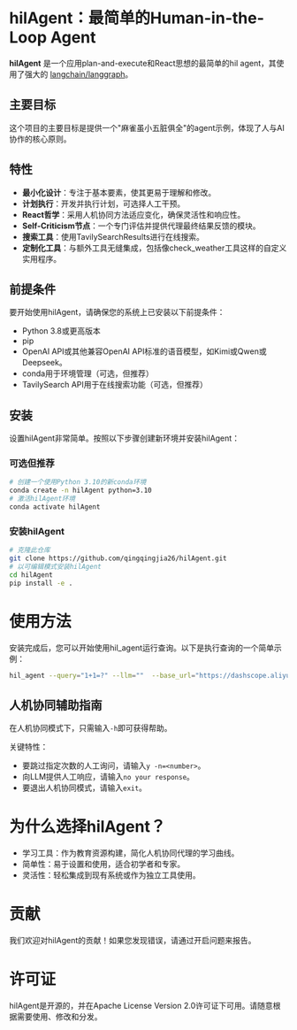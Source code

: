 # hilAgent：最简单的Human-in-the-Loop Agent

**hilAgent** 是一个应用plan-and-execute和React思想的最简单的hil agent，其使用了强大的 [langchain/langgraph](https://github.com/hwchase17/langchain)。

## 主要目标
这个项目的主要目标是提供一个"麻雀虽小五脏俱全"的agent示例，体现了人与AI协作的核心原则。

## 特性
- **最小化设计**：专注于基本要素，使其更易于理解和修改。
- **计划执行**：开发并执行计划，可选择人工干预。
- **React哲学**：采用人机协同方法适应变化，确保灵活性和响应性。
- **Self-Criticism节点**：一个专门评估并提供代理最终结果反馈的模块。
- **搜索工具**：使用TavilySearchResults进行在线搜索。
- **定制化工具**：与额外工具无缝集成，包括像check_weather工具这样的自定义实用程序。

## 前提条件
要开始使用hilAgent，请确保您的系统上已安装以下前提条件：

- Python 3.8或更高版本
- pip
- OpenAI API或其他兼容OpenAI API标准的语音模型，如Kimi或Qwen或Deepseek。
- conda用于环境管理（可选，但推荐）
- TavilySearch API用于在线搜索功能（可选，但推荐）

## 安装
设置hilAgent非常简单。按照以下步骤创建新环境并安装hilAgent：

### 可选但推荐
```bash 
# 创建一个使用Python 3.10的新conda环境
conda create -n hilAgent python=3.10
# 激活hilAgent环境
conda activate hilAgent
```

### 安装hilAgent
```bash
# 克隆此仓库
git clone https://github.com/qingqingjia26/hilAgent.git
# 以可编辑模式安装hilAgent
cd hilAgent
pip install -e .
```

# 使用方法
安装完成后，您可以开始使用hil_agent运行查询。以下是执行查询的一个简单示例：

```bash
hil_agent --query="1+1=?" --llm=""  --base_url="https://dashscope.aliyuncs.com/compatible-mode/v1" --model="qwen2.5-72b-instruct" --api_key=your-api-key 
```

## 人机协同辅助指南

在人机协同模式下，只需输入`-h`即可获得帮助。

关键特性：
- 要跳过指定次数的人工询问，请输入`y -n=<number>`。
- 向LLM提供人工响应，请输入`no your response`。
- 要退出人机协同模式，请输入`exit`。

# 为什么选择hilAgent？
- 学习工具：作为教育资源构建，简化人机协同代理的学习曲线。
- 简单性：易于设置和使用，适合初学者和专家。
- 灵活性：轻松集成到现有系统或作为独立工具使用。

# 贡献
我们欢迎对hilAgent的贡献！如果您发现错误，请通过开启问题来报告。

# 许可证
hilAgent是开源的，并在Apache License Version 2.0许可证下可用。请随意根据需要使用、修改和分发。
